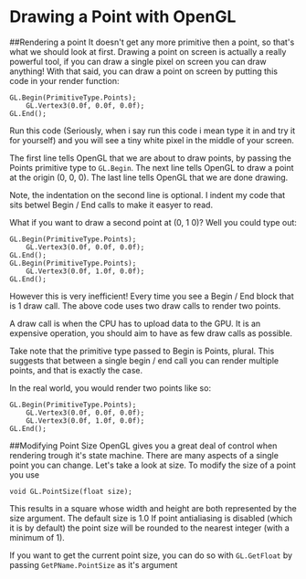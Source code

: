 # Drawing a Point with OpenGL

##Rendering a point
It doesn't get any more primitive then a point, so that's what we should look at first. Drawing a point on screen is actually a really powerful tool, if you can draw a single pixel on screen you can draw anything! With that said, you can draw a point on screen by putting this code in your render function: 

```
GL.Begin(PrimitiveType.Points);
    GL.Vertex3(0.0f, 0.0f, 0.0f);
GL.End();
```

Run this code (Seriously, when i say run this code i mean type it in and try it for yourself) and you will see a tiny white pixel in the middle of your screen.

The first line tells OpenGL that we are about to draw points, by passing the Points primitive type to ```GL.Begin```. The next line tells OpenGL to draw a point at the origin (0, 0, 0). The last line tells OpenGL that we are done drawing.

Note, the indentation on the second line is optional. I indent my code that sits betwel Begin / End calls to make it easyer to read.

What if you want to draw a second point at (0, 1 0)? Well you could type out:

```
GL.Begin(PrimitiveType.Points);
    GL.Vertex3(0.0f, 0.0f, 0.0f);
GL.End();
GL.Begin(PrimitiveType.Points);
    GL.Vertex3(0.0f, 1.0f, 0.0f);
GL.End();
```

However this is very inefficient! Every time you see a Begin / End block that is 1 draw call. The above code uses two draw calls to render two points.

A draw call is when the CPU has to upload data to the GPU. It is an expensive operation, you should aim to have as few draw calls as possible.

Take note that the primitive type passed to Begin is Points, plural. This suggests that between a single begin / end call you can render multiple points, and that is exactly the case.

In the real world, you would render two points like so:

```
GL.Begin(PrimitiveType.Points);
    GL.Vertex3(0.0f, 0.0f, 0.0f);
    GL.Vertex3(0.0f, 1.0f, 0.0f);
GL.End();
```

##Modifying Point Size
OpenGL gives you a great deal of control when rendering trough it's state machine. There are many aspects of a single point you can change. Let's take a look at size. To modify the size of a point you use

```
void GL.PointSize(float size);
```

This results in a square whose width and height are both represented by the size argument. The default size is 1.0 If point antialiasing is disabled (which it is by default) the point size will be rounded to the nearest integer (with a minimum of 1). 

If you want to get the current point size, you can do so with ```GL.GetFloat``` by passing ```GetPName.PointSize``` as it's argument